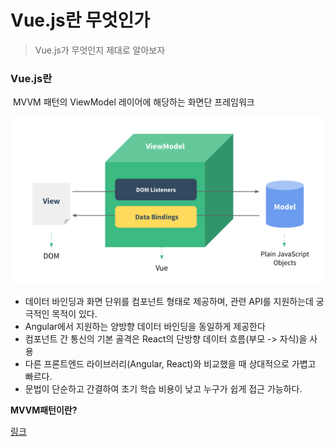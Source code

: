 # Vue.js란 무엇인가

> Vue.js가 무엇인지 제대로 알아보자

### Vue.js란

​	MVVM 패턴의 ViewModel 레이어에 해당하는 화면단 프레임워크

<img src="../../2.Pictures/view-model.png">

- 데이터 바인딩과 화면 단위를 컴포넌트 형태로 제공하며, 관련 API를 지원하는데 궁극적인 목적이 있다.
- Angular에서 지원하는 양방향 데이터 바인딩을 동일하게 제공한다
- 컴포넌트 간 통신의 기본 골격은 React의 단방향 데이터 흐름(부모 -> 자식)을 사용
- 다른 프론트엔드 라이브러리(Angular, React)와 비교했을 때 상대적으로 가볍고 빠르다.
- 문법이 단순하고 간결하여 초기 학습 비용이 낮고 누구가 쉽게 접근 가능하다.

**MVVM패턴이란?**

[링크](./MVVM패턴.md)